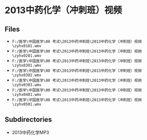 # 2013中药化学（冲刺班）视频

## Files

- `F:/医学\中国医学\00 考试\2013中药冲刺班\2013中药化学（冲刺班）视频\zyhx0101.wmv`
- `F:/医学\中国医学\00 考试\2013中药冲刺班\2013中药化学（冲刺班）视频\zyhx0201.wmv`
- `F:/医学\中国医学\00 考试\2013中药冲刺班\2013中药化学（冲刺班）视频\zyhx0301.wmv`
- `F:/医学\中国医学\00 考试\2013中药冲刺班\2013中药化学（冲刺班）视频\zyhx0302.wmv`
- `F:/医学\中国医学\00 考试\2013中药冲刺班\2013中药化学（冲刺班）视频\zyhx0303.wmv`
- `F:/医学\中国医学\00 考试\2013中药冲刺班\2013中药化学（冲刺班）视频\zyhx0401.wmv`
- `F:/医学\中国医学\00 考试\2013中药冲刺班\2013中药化学（冲刺班）视频\zyhx0501.wmv`

## Subdirectories

- 2013中药化学MP3
